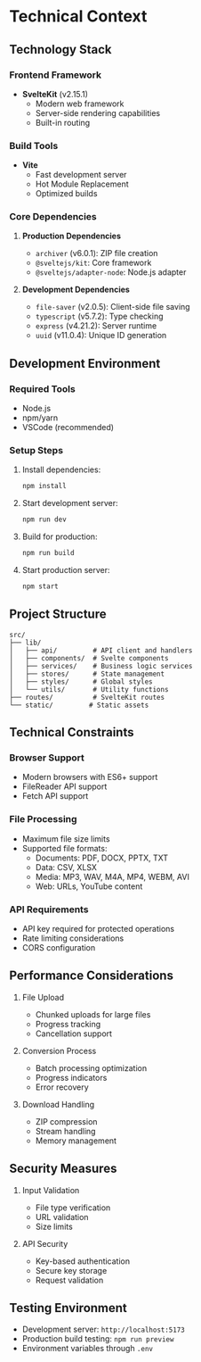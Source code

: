 # Technical Context

## Technology Stack

### Frontend Framework
- **SvelteKit** (v2.15.1)
  - Modern web framework
  - Server-side rendering capabilities
  - Built-in routing

### Build Tools
- **Vite** 
  - Fast development server
  - Hot Module Replacement
  - Optimized builds

### Core Dependencies
1. **Production Dependencies**
   - `archiver` (v6.0.1): ZIP file creation
   - `@sveltejs/kit`: Core framework
   - `@sveltejs/adapter-node`: Node.js adapter

2. **Development Dependencies**
   - `file-saver` (v2.0.5): Client-side file saving
   - `typescript` (v5.7.2): Type checking
   - `express` (v4.21.2): Server runtime
   - `uuid` (v11.0.4): Unique ID generation

## Development Environment

### Required Tools
- Node.js
- npm/yarn
- VSCode (recommended)

### Setup Steps
1. Install dependencies:
   ```bash
   npm install
   ```

2. Start development server:
   ```bash
   npm run dev
   ```

3. Build for production:
   ```bash
   npm run build
   ```

4. Start production server:
   ```bash
   npm start
   ```

## Project Structure
```
src/
├── lib/
│   ├── api/         # API client and handlers
│   ├── components/  # Svelte components
│   ├── services/    # Business logic services
│   ├── stores/      # State management
│   ├── styles/      # Global styles
│   └── utils/       # Utility functions
├── routes/          # SvelteKit routes
└── static/         # Static assets
```

## Technical Constraints

### Browser Support
- Modern browsers with ES6+ support
- FileReader API support
- Fetch API support

### File Processing
- Maximum file size limits
- Supported file formats:
  - Documents: PDF, DOCX, PPTX, TXT
  - Data: CSV, XLSX
  - Media: MP3, WAV, M4A, MP4, WEBM, AVI
  - Web: URLs, YouTube content

### API Requirements
- API key required for protected operations
- Rate limiting considerations
- CORS configuration

## Performance Considerations
1. File Upload
   - Chunked uploads for large files
   - Progress tracking
   - Cancellation support

2. Conversion Process
   - Batch processing optimization
   - Progress indicators
   - Error recovery

3. Download Handling
   - ZIP compression
   - Stream handling
   - Memory management

## Security Measures
1. Input Validation
   - File type verification
   - URL validation
   - Size limits

2. API Security
   - Key-based authentication
   - Secure key storage
   - Request validation

## Testing Environment
- Development server: `http://localhost:5173`
- Production build testing: `npm run preview`
- Environment variables through `.env`
